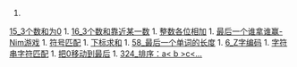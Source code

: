 1. 
[15_3个数和为0](3Sum.md)
1. 
[16_3个数和靠近某一数](3Sum-Closest.md)
1. 
[整数各位相加](add_digits.md)
1. 
[最后一个谁拿谁赢-Nim游戏](Nim_game.md)
1. 
[符号匹配](Longest_Valid_Parentheses.md)
1. 
[下标求和](sum_between_indices.md)
1. 
[58_最后一个单词的长度](Length_last_word.md)
1. 
[6_Z字编码](ZigZag_conversion.md)
1. 
[字符串字符匹配](anagram.md)
1. 
[把0移动到最后](movezeroes.md)
1. 
[324_排序：a< b >c<...](324_Wiggle_sort.md)

